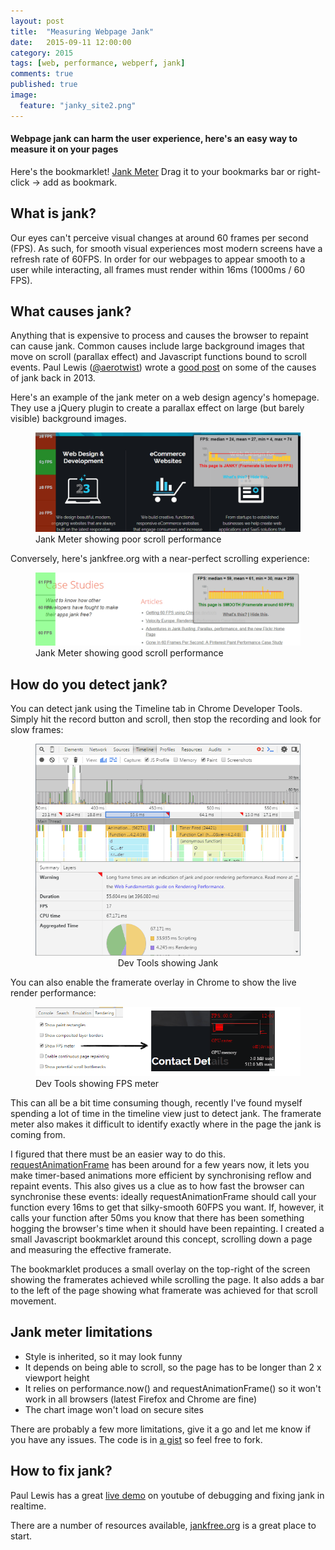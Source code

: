 ```yaml
---
layout: post
title:  "Measuring Webpage Jank"
date:   2015-09-11 12:00:00
category: 2015
tags: [web, performance, webperf, jank]
comments: true
published: true
image:
  feature: "janky_site2.png"
---
```

#### Webpage jank can harm the user experience, here's an easy way to measure it on your pages

Here's the bookmarklet! 
<a class="btn btn-block btn-primary" href='javascript:!function(e){function t(){for(var e=document.getElementsByClassName("fpser-lay"),t=e.length-1,n=t;n>=0;n--)try{document.body.removeChild(e[n])}catch(r){continue}var r=document.getElementById("fpser");r&&r.parentNode.removeChild(r)}function n(){if(t(),e.scrollTo(0,0),count=0,sh=Math.max(document.documentElement.clientHeight,e.innerHeight||0),h=Math.max(document.body.offsetHeight,document.body.scrollHeight)-sh,chunk=100,h-100<0)throw alert("I need to scroll, please reduce your browser height or choose a longer page!"),"Too short";fA=[],e.requestAnimationFrame(r),ll=!1}function r(){return ll?(e.scrollBy(0,chunk),tl=performance.now(),fA.push(parseInt(1e3/(tl-ll))),ll=tl,count+=chunk,void(count>=h?(e.scrollTo(0,0),a(fA)):e.requestAnimationFrame(r))):(ll=performance.now(),void e.requestAnimationFrame(r))}function o(e){var t=350,n=1,r=Math.max(parseInt(t/e.length-n),2),o="https://chart.googleapis.com/chart?chbh="+r+","+n+"&cht=bvs&chxt=y&chf=bg,s,00000000&chs=350x60&chm=D,FF0000,1,0,2,1&chd=t1:"+e.join(",")+"|"+Array(e.length).join("60,");return o.substr(0,o.length-1)}function a(e){var t=o(e),n=e.slice(0);e.sort(function(e,t){return e-t});var r=Math.floor(e.length/2);if(e.length%2)var a=e[r];else var a=(e[r-1]+e[r])/2;for(var l=e[0],i=e[e.length-1],c=0,s=0;s<e.length;s++)c+=e[s];var p=parseInt(c/e.length),d=document.createElement("div");d.id="fpser",d.style.cssText+=";font-family:sans-serif;font-weight:bold;width:400px;background:rgba(200,200,200,0.9);position:fixed;top:10px;right:10px;z-index:10002;padding:5px;box-shadow: 0px 0px 5px 2px rgba(0,0,0,0.75);text-align:center";var m=document.createElement("p");m.innerHTML="FPS: median = "+a+", mean = "+p+", min = "+l+", max = "+i,p2=document.createElement("p"),50>=a?(p2.style.color="red",p2.innerHTML="This page is JANKY (Framerate is below 50 FPS)"):a>=59?(p2.style.color="green",p2.innerHTML="This page is SMOOTH (Framerate around 60 FPS)"):(p2.style.color="yellow",p2.innerHTML="This page is ALMOST JANKY (Framerate above 50 FPS)"),p3=document.createElement("p"),p3.innerHTML="<a href=\"https://webperf.ninja/2015/jank-meter\">What is this?</a> | <a href=\"#\" onclick=\"cl();\">Hide this</a>";var s=document.createElement("img");s.src=t,d.appendChild(m),d.appendChild(s),d.appendChild(p2),d.appendChild(p3),document.body.appendChild(d);for(var u=0,s=sh;s<=h+sh;s+=100){var t=document.createElement("div");t.className="fpser-lay";var g="";if(g=parseInt(n[u])<50?"255,55,0":parseInt(n[u])<59?"255,255,0":parseInt(n[u])>0?"55,255,55":"55,55,55",t.style.cssText+=";border-bottom:1px solid black;line-height:"+chunk+"px;text-align:center;font-weight:bold;z-index:10001;position:absolute;width:80px;height:"+chunk+"px;left:0;top:"+s+"px;background:rgba("+g+",0.5);",parseInt(n[u])>0){var f=document.createElement("p");f.style.cssText+=";margin:0px",f.innerHTML=n[u]+" FPS",t.appendChild(f)}document.body.appendChild(t),u++}var t=document.createElement("div");t.className="fpser-lay",t.style.cssText+=";z-index:10001;position:absolute;width:80px;height:"+sh+"px;left:0;top:0;background:rgba(55,55,55,0.5);",document.body.appendChild(t)}n(),e.FPS.cl=t}(window);' onclick='alert("Please add this link as a bookmark, clicking it will not do much!");'>Jank Meter</a>
 Drag it to your bookmarks bar or right-click -> add as bookmark.

## What is jank?
Our eyes can't perceive visual changes at around 60 frames per second (FPS). As such, for smooth visual experiences most modern screens have a refresh rate of 60FPS. In order for our webpages to appear smooth to a user while interacting, all frames must render within 16ms (1000ms / 60 FPS). 

## What causes jank?
Anything that is expensive to process and causes the browser to repaint can cause jank. Common causes include large background images that move on scroll (parallax effect) and Javascript functions bound to scroll events. Paul Lewis ([@aerotwist](https://twitter.com/aerotwist)) wrote a [good post](http://calendar.perfplanet.com/2013/the-runtime-performance-checklist/) on some of the causes of jank back in 2013.

Here's an example of the jank meter on a web design agency's homepage. They use a jQuery plugin to create a parallax effect on large (but barely visible) background images.

<figure>
<img src="/images/janky_site2.png"/>
<figcaption>Jank Meter showing poor scroll performance</figcaption>
</figure>

Conversely, here's jankfree.org with a near-perfect scrolling experience:

<figure>
<img src="/images/jankfree_site2.png"/>
<figcaption>Jank Meter showing good scroll performance</figcaption>
</figure>

## How do you detect jank?
You can detect jank using the Timeline tab in Chrome Developer Tools. Simply hit the record button and scroll, then stop the recording and look for slow frames:

<figure align="center">
<img src="/images/devtools.png"/>
<figcaption>Dev Tools showing Jank</figcaption>
</figure>

You can also enable the framerate overlay in Chrome to show the live render performance:

<figure>
<img src="/images/framerate.png"/>
<figcaption>Dev Tools showing FPS meter</figcaption>
</figure>

This can all be a bit time consuming though, recently I've found myself spending a lot of time in the timeline view just to detect jank.
The framerate meter also makes it difficult to identify exactly where in the page the jank is coming from.

I figured that there must be an easier way to do this. [requestAnimationFrame](http://www.paulirish.com/2011/requestanimationframe-for-smart-animating/) has been around for a few years now, it lets you make timer-based animations more efficient by synchronising reflow and repaint events.
This also gives us a clue as to how fast the browser can synchronise these events: ideally requestAnimationFrame should call your function every 16ms to get that silky-smooth 60FPS you want. If, however, it calls your function after 50ms you know that there has been something hogging the browser's time when it should have been repainting.
I created a small Javascript bookmarklet around this concept, scrolling down a page and measuring the effective framerate.

The bookmarklet produces a small overlay on the top-right of the screen showing the framerates achieved while scrolling the page. It also adds a bar to the left of the page showing what framerate was achieved for that scroll movement.

## Jank meter limitations
* Style is inherited, so it may look funny
* It depends on being able to scroll, so the page has to be longer than 2 x viewport height
* It relies on performance.now() and requestAnimationFrame() so it won't work in all browsers (latest Firefox and Chrome are fine)
* The chart image won't load on secure sites

There are probably a few more limitations, give it a go and let me know if you have any issues.
The code is in [a gist](https://gist.github.com/simonhearne/ef145e2732f2082771d3) so feel free to fork.

## How to fix jank?

Paul Lewis has a great [live demo](https://www.youtube.com/watch?v=QU1JAW5LRKU) on youtube of debugging and fixing jank in realtime.

There are a number of resources available, [jankfree.org](https://jankfree.org) is a great place to start.